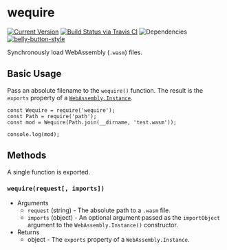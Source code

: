 # wequire

[![Current Version](https://img.shields.io/npm/v/wequire.svg)](https://www.npmjs.org/package/wequire)
[![Build Status via Travis CI](https://travis-ci.org/continuationlabs/wequire.svg?branch=master)](https://travis-ci.org/continuationlabs/wequire)
![Dependencies](http://img.shields.io/david/continuationlabs/wequire.svg)
[![belly-button-style](https://img.shields.io/badge/eslint-bellybutton-4B32C3.svg)](https://github.com/continuationlabs/belly-button)

Synchronously load WebAssembly (`.wasm`) files.

## Basic Usage

Pass an absolute filename to the `wequire()` function. The result is the `exports` property of a [`WebAssembly.Instance`](https://developer.mozilla.org/en-US/docs/Web/JavaScript/Reference/Global_Objects/WebAssembly/Instance).

```
const Wequire = require('wequire');
const Path = require('path');
const mod = Wequire(Path.join(__dirname, 'test.wasm'));

console.log(mod);
```

## Methods

A single function is exported.

### `wequire(request[, imports])`

  - Arguments
    - `request` (string) - The absolute path to a `.wasm` file.
    - `imports` (object) - An optional argument passed as the `importObject` argument to the `WebAssembly.Instance()` constructor.
  - Returns
    - object - The `exports` property of a `WebAssembly.Instance`.
